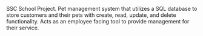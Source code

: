 SSC School Project. Pet management system that utilizes a SQL database to store customers and their pets with create, read, update, and delete functionality. Acts as an employee facing tool to provide management for their service. 
